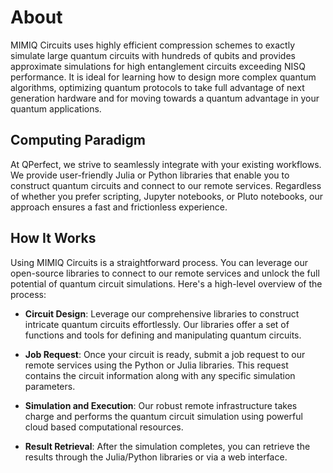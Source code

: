 # About

MIMIQ Circuits uses highly efficient compression schemes to exactly simulate
large quantum circuits with hundreds of qubits and provides approximate
simulations for high entanglement circuits exceeding NISQ performance. It is
ideal for learning how to design more complex quantum algorithms, optimizing
quantum protocols to take full advantage of next generation hardware and for
moving towards a quantum advantage in your quantum applications.

## Computing Paradigm

At QPerfect, we strive to seamlessly integrate with your existing workflows. We
provide user-friendly Julia or Python libraries that enable you to construct
quantum circuits and connect to our remote services. Regardless of whether you
prefer scripting, Jupyter notebooks, or Pluto notebooks, our approach ensures a
fast and frictionless experience.

## How It Works

Using MIMIQ Circuits is a straightforward process. You can leverage our
open-source libraries to connect to our remote services and unlock the full
potential of quantum circuit simulations. Here's a high-level overview of the
process:

* **Circuit Design**: Leverage our comprehensive libraries to construct
  intricate quantum circuits effortlessly. Our libraries offer a set of
  functions and tools for defining and manipulating quantum circuits.

* **Job Request**: Once your circuit is ready, submit a job request to our
  remote services using the Python or Julia libraries.
  This request contains the circuit information along with any specific
  simulation parameters.

* **Simulation and Execution**: Our robust remote infrastructure takes charge
  and performs the quantum circuit simulation using powerful cloud based
  computational resources.

* **Result Retrieval**: After the simulation completes, you can retrieve the
  results through the Julia/Python libraries or via a
  web interface.
